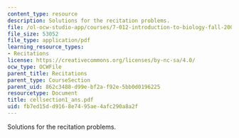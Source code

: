 ```yaml
---
content_type: resource
description: Solutions for the recitation problems.
file: /ol-ocw-studio-app/courses/7-012-introduction-to-biology-fall-2004/fb7ed15dd9168e7495ae4afc290a8a2f_cellsection1_ans.pdf
file_size: 53052
file_type: application/pdf
learning_resource_types:
- Recitations
license: https://creativecommons.org/licenses/by-nc-sa/4.0/
ocw_type: OCWFile
parent_title: Recitations
parent_type: CourseSection
parent_uid: 862c3488-d99e-bf2a-f92e-5bb0d0196225
resourcetype: Document
title: cellsection1_ans.pdf
uid: fb7ed15d-d916-8e74-95ae-4afc290a8a2f
---
```

Solutions for the recitation problems.